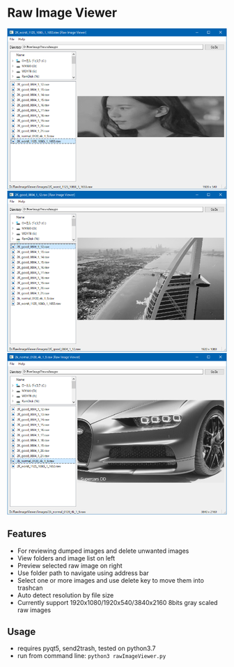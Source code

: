 # Raw Image Viewer
![demo_1080i](https://github.com/s94285/RawImageViewer/blob/master/screenshots/demo_1080i.png)
![demo_1080p](https://github.com/s94285/RawImageViewer/blob/master/screenshots/demo_1080p.png)
![demo_4K](https://github.com/s94285/RawImageViewer/blob/master/screenshots/demo_4K.png)
## Features
- For reviewing dumped images and delete unwanted images
- View folders and image list on left
- Preview selected raw image on right
- Use folder path to navigate using address bar
- Select one or more images and use delete key to move them into trashcan
- Auto detect resolution by file size
- Currently support 1920x1080/1920x540/3840x2160 8bits gray scaled raw images
## Usage
- requires pyqt5, send2trash, tested on python3.7  
- run from command line: `python3 rawImageViewer.py`